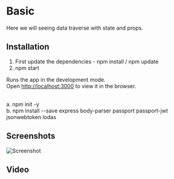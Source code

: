 # Basic

Here we will seeing data traverse with state and props.

## Installation
1. First update the dependencies - npm install / npm update
2. npm start

 Runs the app in the development mode.<br />
Open [http://localhost:3000](http://localhost:3000) to view it in the browser.

<br>a. npm init -y
<br>b. npm install --save express body-parser passport passport-jwt jsonwebtoken lodas

## Screenshots

![Screenshot](https://user-images.githubusercontent.com/15896579/69008213-0a2d1280-096e-11ea-913f-961f2caf8812.png?raw=true "Screenshot of Passport jwt auth")

## Video
